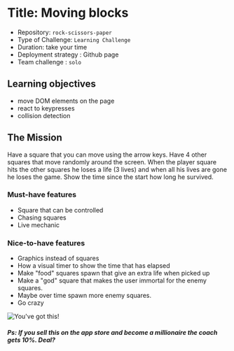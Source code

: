 # Title: Moving blocks

- Repository: `rock-scissors-paper`
- Type of Challenge: `Learning Challenge`
- Duration: take your time
- Deployment strategy : Github page
- Team challenge : `solo`

## Learning objectives
- move DOM elements on the page
- react to keypresses
- collision detection

## The Mission
Have a square that you can move using the arrow keys. 
Have 4 other squares that move randomly around the screen.
When the player square hits the other squares he loses a life (3 lives) and when all his lives are gone he loses the game.
Show the time since the start how long he survived.

### Must-have features
- Square that can be controlled
- Chasing squares
- Live mechanic

### Nice-to-have features
- Graphics instead of squares
- How a visual timer to show the time that has elapsed 
- Make "food" squares spawn that give an extra life when picked up
- Make a "god" square that makes the user immortal for the enemy squares. 
- Maybe over time spawn more enemy squares.
- Go crazy

![You've got this!](http://78.media.tumblr.com/f9247799ae2fe6613f643957020101c6/tumblr_inline_n80n8u8pSz1sbdww6.gif)

##### Ps: If you sell this on the app store and become a millionaire the coach gets 10%. Deal?